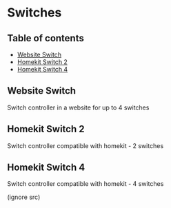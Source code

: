 # Switches

## Table of contents
* [Website Switch](#Website-Switch)
* [Homekit Switch 2](#Homekit-Switch-2)
* [Homekit Switch 4](#Homekit-Switch-4)

## Website Switch
Switch controller in a website for up to 4 switches

## Homekit Switch 2
Switch controller compatible with homekit - 2 switches
	
## Homekit Switch 4
Switch controller compatible with homekit - 4 switches

(ignore src)
